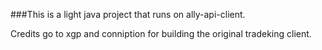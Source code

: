 ###This is a light java project that runs on ally-api-client. 

Credits go to xgp and conniption for building the original tradeking client.
